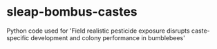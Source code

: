 # sleap-bombus-castes
Python code used for 'Field realistic pesticide exposure disrupts caste-specific development and colony performance in bumblebees'
